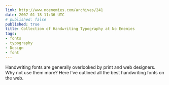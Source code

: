 ```yaml
---
link: http://www.noenemies.com/archives/241
date: 2007-01-18 11:36 UTC
# published: false
published: true
title: Collection of Handwriting Typography at No Enemies
tags:
- fonts
- typography
- Design
- font
---
```


Handwriting fonts are generally overlooked by print and web designers. Why not use them more? Here I’ve outlined all the best handwriting fonts on the web.
